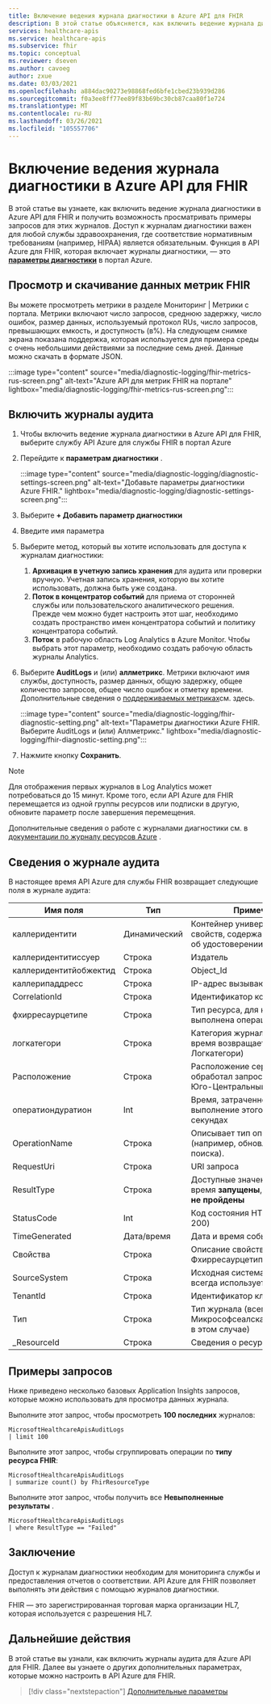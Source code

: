 ```yaml
---
title: Включение ведения журнала диагностики в Azure API для FHIR
description: В этой статье объясняется, как включить ведение журнала диагностики в Azure API для FHIR®
services: healthcare-apis
ms.service: healthcare-apis
ms.subservice: fhir
ms.topic: conceptual
ms.reviewer: dseven
ms.author: cavoeg
author: zxue
ms.date: 03/03/2021
ms.openlocfilehash: a884dac90273e98868fed6bfe1cbed23b939d286
ms.sourcegitcommit: f0a3ee8ff77ee89f83b69bc30cb87caa80f1e724
ms.translationtype: MT
ms.contentlocale: ru-RU
ms.lasthandoff: 03/26/2021
ms.locfileid: "105557706"
---
```

# <a name="enable-diagnostic-logging-in-azure-api-for-fhir"></a>Включение ведения журнала диагностики в Azure API для FHIR

В этой статье вы узнаете, как включить ведение журнала диагностики в Azure API для FHIR и получить возможность просматривать примеры запросов для этих журналов. Доступ к журналам диагностики важен для любой службы здравоохранения, где соответствие нормативным требованиям (например, HIPAA) является обязательным. Функция в API Azure для FHIR, которая включает журналы диагностики, — это [**параметры диагностики**](../../azure-monitor/essentials/diagnostic-settings.md) в портал Azure. 

## <a name="view-and-download-fhir-metrics-data"></a>Просмотр и скачивание данных метрик FHIR

Вы можете просмотреть метрики в разделе Мониторинг | Метрики с портала. Метрики включают число запросов, среднюю задержку, число ошибок, размер данных, используемый протокол RUs, число запросов, превышающих емкость, и доступность (в%). На следующем снимке экрана показана поддержка, которая используется для примера среды с очень небольшими действиями за последние семь дней. Данные можно скачать в формате JSON.

   :::image type="content" source="media/diagnostic-logging/fhir-metrics-rus-screen.png" alt-text="Azure API для метрик FHIR на портале" lightbox="media/diagnostic-logging/fhir-metrics-rus-screen.png":::

## <a name="enable-audit-logs"></a>Включить журналы аудита
1. Чтобы включить ведение журнала диагностики в Azure API для FHIR, выберите службу API Azure для службы FHIR в портал Azure 
2. Перейдите к **параметрам диагностики** . 

   :::image type="content" source="media/diagnostic-logging/diagnostic-settings-screen.png" alt-text="Добавьте параметры диагностики Azure FHIR." lightbox="media/diagnostic-logging/diagnostic-settings-screen.png":::

3. Выберите **+ Добавить параметр диагностики**

4. Введите имя параметра

5. Выберите метод, который вы хотите использовать для доступа к журналам диагностики:

    1. **Архивация в учетную запись хранения** для аудита или проверки вручную. Учетная запись хранения, которую вы хотите использовать, должна быть уже создана.
    2. **Поток в концентратор событий** для приема от сторонней службы или пользовательского аналитического решения. Прежде чем можно будет настроить этот шаг, необходимо создать пространство имен концентратора событий и политику концентратора событий.
    3. **Поток** в рабочую область Log Analytics в Azure Monitor. Чтобы выбрать этот параметр, необходимо создать рабочую область журналы Analytics.

6. Выберите **AuditLogs** и (или) **аллметрикс**. Метрики включают имя службы, доступность, размер данных, общую задержку, общее количество запросов, общее число ошибок и отметку времени. Дополнительные сведения о [поддерживаемых метриках](../../azure-monitor/essentials/metrics-supported.md#microsofthealthcareapisservices)см. здесь. 

   :::image type="content" source="media/diagnostic-logging/fhir-diagnostic-setting.png" alt-text="Параметры диагностики Azure FHIR. Выберите AuditLogs и (или) Аллметрикс." lightbox="media/diagnostic-logging/fhir-diagnostic-setting.png":::

7. Нажмите кнопку **Сохранить**.


> [!Note] 
> Для отображения первых журналов в Log Analytics может потребоваться до 15 минут. Кроме того, если API Azure для FHIR перемещается из одной группы ресурсов или подписки в другую, обновите параметр после завершения перемещения. 
 
Дополнительные сведения о работе с журналами диагностики см. в [документации по журналу ресурсов Azure](../../azure-monitor/essentials/platform-logs-overview.md) .

## <a name="audit-log-details"></a>Сведения о журнале аудита
В настоящее время API Azure для службы FHIR возвращает следующие поля в журнале аудита: 

|Имя поля  |Тип  |Примечания  |
|---------|---------|---------|
|каллеридентити|Динамический|Контейнер универсальных свойств, содержащий сведения об удостоверении
|каллеридентитиссуер|Строка|Издатель 
|каллеридентитйобжектид|Строка|Object_Id 
|каллерипаддресс|Строка|IP-адрес вызывающего 
|CorrelationId|Строка| Идентификатор корреляции
|фхирресаурцетипе|Строка|Тип ресурса, для которого была выполнена операция
|логкатегори|Строка|Категория журнала (в настоящее время возвращается "AuditLogs" Логкатегори)
|Расположение|Строка|Расположение сервера, который обработал запрос (например, Юго-Центральный регион США)
|оператиондуратион|Int|Время, затраченное на выполнение этого запроса в секундах
|OperationName|Строка| Описывает тип операции (например, обновление, тип поиска).
|RequestUri|Строка|URI запроса 
|ResultType|Строка|Доступные значения в настоящее время **запущены**, **успешно** или **не пройдены**
|StatusCode|Int|Код состояния HTTP. (например, 200) 
|TimeGenerated|Дата/время|Дата и время события|
|Свойства|Строка| Описание свойств Фхирресаурцетипе
|SourceSystem|Строка| Исходная система (в этом случае всегда используется Azure)
|TenantId|Строка|Идентификатор клиента
|Тип|Строка|Тип журнала (всегда Микрософсеалскареаписаудитлог в этом случае)
|_ResourceId|Строка|Сведения о ресурсе

## <a name="sample-queries"></a>Примеры запросов

Ниже приведено несколько базовых Application Insights запросов, которые можно использовать для просмотра данных журнала.

Выполните этот запрос, чтобы просмотреть **100 последних** журналов:

```Application Insights
MicrosoftHealthcareApisAuditLogs
| limit 100
```

Выполните этот запрос, чтобы сгруппировать операции по **типу ресурса FHIR**:

```Application Insights
MicrosoftHealthcareApisAuditLogs 
| summarize count() by FhirResourceType
```

Выполните этот запрос, чтобы получить все **Невыполненные результаты** .

```Application Insights
MicrosoftHealthcareApisAuditLogs 
| where ResultType == "Failed" 
```

## <a name="conclusion"></a>Заключение 
Доступ к журналам диагностики необходим для мониторинга службы и предоставления отчетов о соответствии. API Azure для FHIR позволяет выполнять эти действия с помощью журналов диагностики. 
 
FHIR — это зарегистрированная торговая марка организации HL7, которая используется с разрешения HL7.

## <a name="next-steps"></a>Дальнейшие действия
В этой статье вы узнали, как включить журналы аудита для Azure API для FHIR. Далее вы узнаете о других дополнительных параметрах, которые можно настроить в API Azure для FHIR.
 
>[!div class="nextstepaction"]
>[Дополнительные параметры](azure-api-for-fhir-additional-settings.md)